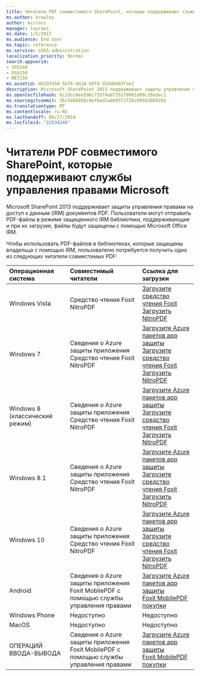```yaml
---
title: Читатели PDF совместимого SharePoint, которые поддерживают службы управления правами Microsoft
ms.author: krowley
author: kccross
manager: laurawi
ms.date: 1/5/2017
ms.audience: End User
ms.topic: reference
ms.service: o365-administration
localization_priority: Normal
search.appverid:
- SPO160
- OSU150
- MET150
ms.assetid: dd197d58-5bf6-4d18-b9f8-d16db603fae2
description: Microsoft SharePoint 2013 поддерживает защиты управления правами на доступ к данным (IRM) документов PDF. Пользователи могут отправить PDF-файлы в режиме защищенного IRM библиотеки, поддерживающие и при их загрузке, файлы будут защищены с помощью Microsoft Office IRM.
ms.openlocfilehash: 6c2dcc6ee596c73574a87352f0961d09c18edac1
ms.sourcegitcommit: 36c5466056cdef6ad2a8d9372f2bc009a30892bb
ms.translationtype: MT
ms.contentlocale: ru-RU
ms.lasthandoff: 08/27/2018
ms.locfileid: "22534246"
---
```

# <a name="sharepoint-compatible-pdf-readers-that-support-microsoft-information-rights-management-services"></a>Читатели PDF совместимого SharePoint, которые поддерживают службы управления правами Microsoft

Microsoft SharePoint 2013 поддерживает защиты управления правами на доступ к данным (IRM) документов PDF. Пользователи могут отправить PDF-файлы в режиме защищенного IRM библиотеки, поддерживающие и при их загрузке, файлы будут защищены с помощью Microsoft Office IRM.
  
Чтобы использовать PDF-файлов в библиотеках, которые защищены владельца с помощью IRM, пользователю потребуется получить одно из следующих читатели совместимых PDF:
  
|**Операционная система**|**Совместимый читатели**|**Ссылка для загрузки**|
|:-----|:-----|:-----|
|Windows Vista  <br/> |Средство чтения Foxit  <br/> NitroPDF  <br/> |[Загрузите средство чтения Foxit](https://go.microsoft.com/fwlink/?linkid=253210) <br/> [Загрузить NitroPDF](https://www.gonitro.com/pdf-reader) <br/> |
|Windows 7  <br/> |Сведения о Azure защиты приложения  <br/> Средство чтения Foxit  <br/> NitroPDF  <br/> |[Загрузите Azure пакетов app защиты](https://go.microsoft.com/fwlink/?linkid=837797) <br/> [Загрузите средство чтения Foxit](https://go.microsoft.com/fwlink/?linkid=253210) <br/> [Загрузить NitroPDF](https://www.gonitro.com/pdf-reader) <br/> |
|Windows 8 (классический режим)  <br/> |Сведения о Azure защиты приложения  <br/> Средство чтения Foxit  <br/> NitroPDF  <br/> |[Загрузите Azure пакетов app защиты](https://go.microsoft.com/fwlink/?linkid=837797) <br/> [Загрузите средство чтения Foxit](https://go.microsoft.com/fwlink/?linkid=253210) <br/> [Загрузить NitroPDF](https://www.gonitro.com/pdf-reader) <br/> |
|Windows 8.1  <br/> |Сведения о Azure защиты приложения  <br/> Средство чтения Foxit  <br/> NitroPDF  <br/> |[Загрузите Azure пакетов app защиты](https://go.microsoft.com/fwlink/?linkid=837797) <br/> [Загрузите средство чтения Foxit](https://go.microsoft.com/fwlink/?linkid=253210) <br/> [Загрузить NitroPDF](https://www.gonitro.com/pdf-reader) <br/> |
|Windows 10  <br/> |Сведения о Azure защиты приложения  <br/> Средство чтения Foxit  <br/> NitroPDF  <br/> |[Загрузите Azure пакетов app защиты](https://go.microsoft.com/fwlink/?linkid=837797) <br/> [Загрузите средство чтения Foxit](https://go.microsoft.com/fwlink/?linkid=253210) <br/> [Загрузить NitroPDF](https://www.gonitro.com/pdf-reader) <br/> |
|Android  <br/> |Сведения о Azure защиты приложения  <br/> Foxit MobilePDF с помощью службы управления правами  <br/> |[Загрузите Azure пакетов app защиты](https://go.microsoft.com/fwlink/?linkid=836827) <br/> [Foxit MobilePDF покупки](https://play.google.com/store/apps/details?id=com.foxit.mobile.pdf.rms) <br/> |
|Windows Phone  <br/> |Недоступно  <br/> |Недоступно  <br/> |
|MacOS  <br/> |Недоступно  <br/> |Недоступно  <br/> |
|ОПЕРАЦИЙ ВВОДА-ВЫВОДА  <br/> |Сведения о Azure защиты приложения  <br/> Foxit MobilePDF с помощью службы управления правами  <br/> |[Загрузите Azure пакетов app защиты](https://go.microsoft.com/fwlink/?linkid=836828) <br/> [Foxit MobilePDF покупки](https://play.google.com/store/apps/details?id=com.foxit.mobile.pdf.rms) <br/> |
   

